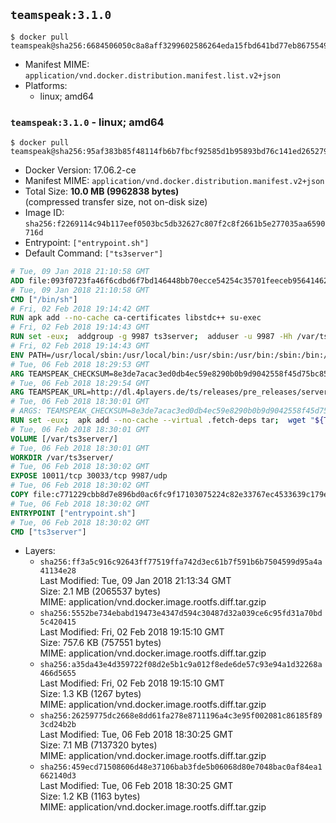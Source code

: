 ## `teamspeak:3.1.0`

```console
$ docker pull teamspeak@sha256:6684506050c8a8aff3299602586264eda15fbd641bd77eb86755498d98736669
```

-	Manifest MIME: `application/vnd.docker.distribution.manifest.list.v2+json`
-	Platforms:
	-	linux; amd64

### `teamspeak:3.1.0` - linux; amd64

```console
$ docker pull teamspeak@sha256:95af383b85f48114fb6b7fbcf92585d1b95893bd76c141ed26527989bbdfb6aa
```

-	Docker Version: 17.06.2-ce
-	Manifest MIME: `application/vnd.docker.distribution.manifest.v2+json`
-	Total Size: **10.0 MB (9962838 bytes)**  
	(compressed transfer size, not on-disk size)
-	Image ID: `sha256:f2269114c94b117eef0503bc5db32627c807f2c8f2661b5e277035aa6590716d`
-	Entrypoint: `["entrypoint.sh"]`
-	Default Command: `["ts3server"]`

```dockerfile
# Tue, 09 Jan 2018 21:10:58 GMT
ADD file:093f0723fa46f6cdbd6f7bd146448bb70ecce54254c35701feeceb956414622f in / 
# Tue, 09 Jan 2018 21:10:58 GMT
CMD ["/bin/sh"]
# Fri, 02 Feb 2018 19:14:42 GMT
RUN apk add --no-cache ca-certificates libstdc++ su-exec
# Fri, 02 Feb 2018 19:14:43 GMT
RUN set -eux;  addgroup -g 9987 ts3server;  adduser -u 9987 -Hh /var/ts3server -G ts3server -s /sbin/nologin -D ts3server;  mkdir -p /var/ts3server /var/run/ts3server;  chown ts3server:ts3server /var/ts3server /var/run/ts3server;  chmod 777 /var/ts3server /var/run/ts3server
# Fri, 02 Feb 2018 19:14:43 GMT
ENV PATH=/usr/local/sbin:/usr/local/bin:/usr/sbin:/usr/bin:/sbin:/bin:/opt/ts3server
# Tue, 06 Feb 2018 18:29:53 GMT
ARG TEAMSPEAK_CHECKSUM=8e3de7acac3ed0db4ec59e8290b0b9d9042558f45d75bc85c91dd375162aaf38
# Tue, 06 Feb 2018 18:29:54 GMT
ARG TEAMSPEAK_URL=http://dl.4players.de/ts/releases/pre_releases/server/3.1.0-Beta-3/teamspeak3-server_linux_alpine-3.1.0.tar.bz2
# Tue, 06 Feb 2018 18:30:01 GMT
# ARGS: TEAMSPEAK_CHECKSUM=8e3de7acac3ed0db4ec59e8290b0b9d9042558f45d75bc85c91dd375162aaf38 TEAMSPEAK_URL=http://dl.4players.de/ts/releases/pre_releases/server/3.1.0-Beta-3/teamspeak3-server_linux_alpine-3.1.0.tar.bz2
RUN set -eux;  apk add --no-cache --virtual .fetch-deps tar;  wget "${TEAMSPEAK_URL}" -O server.tar.bz2;  echo "${TEAMSPEAK_CHECKSUM} *server.tar.bz2" | sha256sum -c -;  mkdir -p /opt/ts3server;  tar -xf server.tar.bz2 --strip-components=1 -C /opt/ts3server;  rm server.tar.bz2;  apk del .fetch-deps;  mv /opt/ts3server/*.so /opt/ts3server/redist/* /usr/local/lib;  ldconfig /usr/local/lib;  chown -R ts3server:ts3server /opt/ts3server
# Tue, 06 Feb 2018 18:30:01 GMT
VOLUME [/var/ts3server/]
# Tue, 06 Feb 2018 18:30:01 GMT
WORKDIR /var/ts3server/
# Tue, 06 Feb 2018 18:30:02 GMT
EXPOSE 10011/tcp 30033/tcp 9987/udp
# Tue, 06 Feb 2018 18:30:02 GMT
COPY file:c771229cbb8d7e896bd0ac6fc9f17103075224c82e33767ec4533639c179eb28 in /opt/ts3server 
# Tue, 06 Feb 2018 18:30:02 GMT
ENTRYPOINT ["entrypoint.sh"]
# Tue, 06 Feb 2018 18:30:02 GMT
CMD ["ts3server"]
```

-	Layers:
	-	`sha256:ff3a5c916c92643ff77519ffa742d3ec61b7f591b6b7504599d95a4a41134e28`  
		Last Modified: Tue, 09 Jan 2018 21:13:34 GMT  
		Size: 2.1 MB (2065537 bytes)  
		MIME: application/vnd.docker.image.rootfs.diff.tar.gzip
	-	`sha256:5552be734ebabd19473e4347d594c30487d32a039ce6c95fd31a70bd5c420415`  
		Last Modified: Fri, 02 Feb 2018 19:15:10 GMT  
		Size: 757.6 KB (757551 bytes)  
		MIME: application/vnd.docker.image.rootfs.diff.tar.gzip
	-	`sha256:a35da43e4d359722f08d2e5b1c9a012f8ede6de57c93e94a1d32268a466d5655`  
		Last Modified: Fri, 02 Feb 2018 19:15:10 GMT  
		Size: 1.3 KB (1267 bytes)  
		MIME: application/vnd.docker.image.rootfs.diff.tar.gzip
	-	`sha256:26259775dc2668e8dd61fa278e8711196a4c3e95f002081c86185f893cd24b2b`  
		Last Modified: Tue, 06 Feb 2018 18:30:25 GMT  
		Size: 7.1 MB (7137320 bytes)  
		MIME: application/vnd.docker.image.rootfs.diff.tar.gzip
	-	`sha256:459ecd71508606d48e37106bab3fde5b06068d80e7048bac0af84ea1662140d3`  
		Last Modified: Tue, 06 Feb 2018 18:30:25 GMT  
		Size: 1.2 KB (1163 bytes)  
		MIME: application/vnd.docker.image.rootfs.diff.tar.gzip
